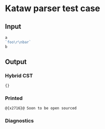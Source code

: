 # Kataw parser test case

## Input

`````js
a
`foo\r\nbar`
b
`````

## Output

### Hybrid CST

```javascript
{}
```


### Printed

```javascript
@{x2716}@ Soon to be open sourced
```


### Diagnostics

```javascript

```

